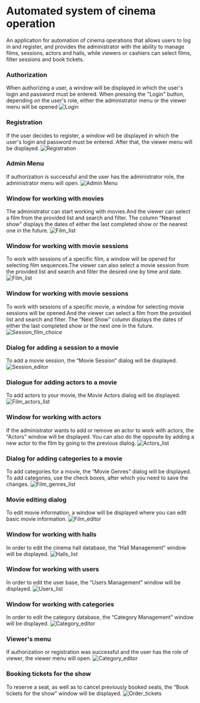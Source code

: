 # Automated system of cinema operation
An application for automation of cinema operations that allows users to log in and register, and provides the administrator with the ability to manage films, sessions, actors and halls, while viewers or cashiers can select films, filter sessions and book tickets.
### Authorization
When authorizing a user, a window will be displayed in which the user's login and password must be entered. When pressing the "Login" button, depending on the user's role, either the administrator menu or the viewer menu will be opened
![Login](docs/Login.png)
### Registration
If the user decides to register, a window will be displayed in which the user's login and password must be entered. After that, the viewer menu will be displayed.
![Registration](docs/registration.png)
### Admin Menu
If authorization is successful and the user has the administrator role, the administrator menu will open.
![Admin Menu](docs/Admin's_menu.png)
### Window for working with movies
The administrator can start working with movies.And the viewer can select a film from the provided list and search and filter. The column “Nearest show” displays the dates of either the last completed show or the nearest one in the future.
![Film_list](docs/Film_list.png)
### Window for working with movie sessions
To work with sessions of a specific film, a window will be opened for selecting film sequences.The viewer can also select a movie session from the provided list and search and filter the desired one by time and date.
![Film_list](docs/Film_list.png)
### Window for working with movie sessions
To work with sessions of a specific movie, a window for selecting movie sessions will be opened.And the viewer can select a film from the provided list and search and filter. The “Next Show” column displays the dates of either the last completed show or the next one in the future.
![Session_film_choice](docs/Session_film_choice.png)
### Dialog for adding a session to a movie
To add a movie session, the “Movie Session” dialog will be displayed.
![Session_editor](docs/Session_editor.png)
### Dialogue for adding actors to a movie
To add actors to your movie, the Movie Actors dialog will be displayed.
![Film_actors_list](docs/Film_actors_list.png)
### Window for working with actors
If the administrator wants to add or remove an actor to work with actors, the “Actors” window will be displayed. You can also do the opposite by adding a new actor to the film by going to the previous dialog.
![Actors_list](docs/Actors_list.png)
### Dialog for adding categories to a movie
To add categories for a movie, the “Movie Genres” dialog will be displayed. To add categories, use the check boxes, after which you need to save the changes.
![Film_genres_list](docs/Film_genres_list.png)
### Movie editing dialog
To edit movie information, a window will be displayed where you can edit basic movie information.
![Film_editor](docs/Film_editor.png)
### Window for working with halls
In order to edit the cinema hall database, the “Hall Management” window will be displayed.
![Halls_list](docs/Halls_list.png)
### Window for working with users
In order to edit the user base, the “Users Management” window will be displayed.
![Users_list](docs/Users_list.png)
### Window for working with categories
In order to edit the category database, the “Category Management” window will be displayed.
![Category_editor](docs/Category_editor.png)
### Viewer's menu
If authorization or registration was successful and the user has the role of viewer, the viewer menu will open.
![Category_editor](docs/Category_editor.png)
### Booking tickets for the show
To reserve a seat, as well as to cancel previously booked seats, the “Book tickets for the show” window will be displayed.
![Order_tickets](docs/Order_tickets.png)
